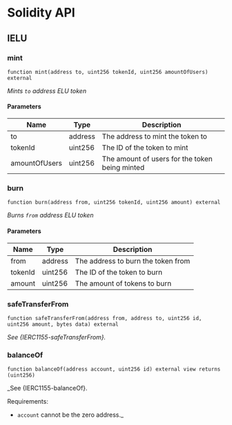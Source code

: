 # Solidity API

## IELU

### mint

```solidity
function mint(address to, uint256 tokenId, uint256 amountOfUsers) external
```

_Mints `to` address ELU token_

#### Parameters

| Name | Type | Description |
| ---- | ---- | ----------- |
| to | address | The address to mint the token to |
| tokenId | uint256 | The ID of the token to mint |
| amountOfUsers | uint256 | The amount of users for the token being minted |

### burn

```solidity
function burn(address from, uint256 tokenId, uint256 amount) external
```

_Burns `from` address ELU token_

#### Parameters

| Name | Type | Description |
| ---- | ---- | ----------- |
| from | address | The address to burn the token from |
| tokenId | uint256 | The ID of the token to burn |
| amount | uint256 | The amount of tokens to burn |

### safeTransferFrom

```solidity
function safeTransferFrom(address from, address to, uint256 id, uint256 amount, bytes data) external
```

_See {IERC1155-safeTransferFrom}._

### balanceOf

```solidity
function balanceOf(address account, uint256 id) external view returns (uint256)
```

_See {IERC1155-balanceOf}.

Requirements:

- `account` cannot be the zero address._

